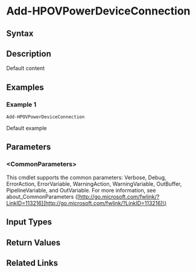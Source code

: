 ﻿---
description: Default content
---

# Add-HPOVPowerDeviceConnection

## Syntax

## Description

Default content

## Examples

###  Example 1 

```text
Add-HPOVPowerDeviceConnection

```

Default example

## Parameters

### &lt;CommonParameters&gt;

This cmdlet supports the common parameters: Verbose, Debug, ErrorAction, ErrorVariable, WarningAction, WarningVariable, OutBuffer, PipelineVariable, and OutVariable. For more information, see about\_CommonParameters \([http://go.microsoft.com/fwlink/?LinkID=113216](http://go.microsoft.com/fwlink/?LinkID=113216)\)

## Input Types

## Return Values

## Related Links

